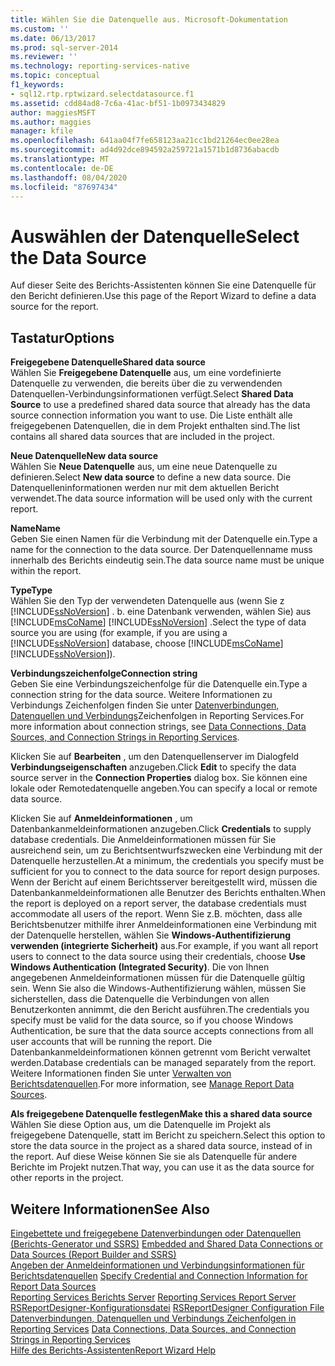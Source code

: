 ```yaml
---
title: Wählen Sie die Datenquelle aus. Microsoft-Dokumentation
ms.custom: ''
ms.date: 06/13/2017
ms.prod: sql-server-2014
ms.reviewer: ''
ms.technology: reporting-services-native
ms.topic: conceptual
f1_keywords:
- sql12.rtp.rptwizard.selectdatasource.f1
ms.assetid: cdd84ad8-7c6a-41ac-bf51-1b0973434829
author: maggiesMSFT
ms.author: maggies
manager: kfile
ms.openlocfilehash: 641aa04f7fe658123aa21cc1bd21264ec0ee28ea
ms.sourcegitcommit: ad4d92dce894592a259721a1571b1d8736abacdb
ms.translationtype: MT
ms.contentlocale: de-DE
ms.lasthandoff: 08/04/2020
ms.locfileid: "87697434"
---
```

# <a name="select-the-data-source"></a><span data-ttu-id="181a9-102">Auswählen der Datenquelle</span><span class="sxs-lookup"><span data-stu-id="181a9-102">Select the Data Source</span></span>
  <span data-ttu-id="181a9-103">Auf dieser Seite des Berichts-Assistenten können Sie eine Datenquelle für den Bericht definieren.</span><span class="sxs-lookup"><span data-stu-id="181a9-103">Use this page of the Report Wizard to define a data source for the report.</span></span>  
  
## <a name="options"></a><span data-ttu-id="181a9-104">Tastatur</span><span class="sxs-lookup"><span data-stu-id="181a9-104">Options</span></span>  
 <span data-ttu-id="181a9-105">**Freigegebene Datenquelle**</span><span class="sxs-lookup"><span data-stu-id="181a9-105">**Shared data source**</span></span>  
 <span data-ttu-id="181a9-106">Wählen Sie **Freigegebene Datenquelle** aus, um eine vordefinierte Datenquelle zu verwenden, die bereits über die zu verwendenden Datenquellen-Verbindungsinformationen verfügt.</span><span class="sxs-lookup"><span data-stu-id="181a9-106">Select **Shared Data Source** to use a predefined shared data source that already has the data source connection information you want to use.</span></span> <span data-ttu-id="181a9-107">Die Liste enthält alle freigegebenen Datenquellen, die in dem Projekt enthalten sind.</span><span class="sxs-lookup"><span data-stu-id="181a9-107">The list contains all shared data sources that are included in the project.</span></span>  
  
 <span data-ttu-id="181a9-108">**Neue Datenquelle**</span><span class="sxs-lookup"><span data-stu-id="181a9-108">**New data source**</span></span>  
 <span data-ttu-id="181a9-109">Wählen Sie **Neue Datenquelle** aus, um eine neue Datenquelle zu definieren.</span><span class="sxs-lookup"><span data-stu-id="181a9-109">Select **New data source** to define a new data source.</span></span> <span data-ttu-id="181a9-110">Die Datenquelleninformationen werden nur mit dem aktuellen Bericht verwendet.</span><span class="sxs-lookup"><span data-stu-id="181a9-110">The data source information will be used only with the current report.</span></span>  
  
 <span data-ttu-id="181a9-111">**Name**</span><span class="sxs-lookup"><span data-stu-id="181a9-111">**Name**</span></span>  
 <span data-ttu-id="181a9-112">Geben Sie einen Namen für die Verbindung mit der Datenquelle ein.</span><span class="sxs-lookup"><span data-stu-id="181a9-112">Type a name for the connection to the data source.</span></span> <span data-ttu-id="181a9-113">Der Datenquellenname muss innerhalb des Berichts eindeutig sein.</span><span class="sxs-lookup"><span data-stu-id="181a9-113">The data source name must be unique within the report.</span></span>  
  
 <span data-ttu-id="181a9-114">**Type**</span><span class="sxs-lookup"><span data-stu-id="181a9-114">**Type**</span></span>  
 <span data-ttu-id="181a9-115">Wählen Sie den Typ der verwendeten Datenquelle aus (wenn Sie z [!INCLUDE[ssNoVersion](../includes/ssnoversion-md.md)] . b. eine Datenbank verwenden, wählen Sie) aus [!INCLUDE[msCoName](../includes/msconame-md.md)] [!INCLUDE[ssNoVersion](../includes/ssnoversion-md.md)] .</span><span class="sxs-lookup"><span data-stu-id="181a9-115">Select the type of data source you are using (for example, if you are using a [!INCLUDE[ssNoVersion](../includes/ssnoversion-md.md)] database, choose [!INCLUDE[msCoName](../includes/msconame-md.md)] [!INCLUDE[ssNoVersion](../includes/ssnoversion-md.md)]).</span></span>  
  
 <span data-ttu-id="181a9-116">**Verbindungszeichenfolge**</span><span class="sxs-lookup"><span data-stu-id="181a9-116">**Connection string**</span></span>  
 <span data-ttu-id="181a9-117">Geben Sie eine Verbindungszeichenfolge für die Datenquelle ein.</span><span class="sxs-lookup"><span data-stu-id="181a9-117">Type a connection string for the data source.</span></span> <span data-ttu-id="181a9-118">Weitere Informationen zu Verbindungs Zeichenfolgen finden Sie unter [Datenverbindungen, Datenquellen und Verbindungs](../../2014/reporting-services/data-connections-data-sources-and-connection-strings-in-reporting-services.md)Zeichenfolgen in Reporting Services.</span><span class="sxs-lookup"><span data-stu-id="181a9-118">For more information about connection strings, see [Data Connections, Data Sources, and Connection Strings in Reporting Services](../../2014/reporting-services/data-connections-data-sources-and-connection-strings-in-reporting-services.md).</span></span>  
  
 <span data-ttu-id="181a9-119">Klicken Sie auf **Bearbeiten** , um den Datenquellenserver im Dialogfeld **Verbindungseigenschaften** anzugeben.</span><span class="sxs-lookup"><span data-stu-id="181a9-119">Click **Edit** to specify the data source server in the **Connection Properties** dialog box.</span></span> <span data-ttu-id="181a9-120">Sie können eine lokale oder Remotedatenquelle angeben.</span><span class="sxs-lookup"><span data-stu-id="181a9-120">You can specify a local or remote data source.</span></span>  
  
 <span data-ttu-id="181a9-121">Klicken Sie auf **Anmeldeinformationen** , um Datenbankanmeldeinformationen anzugeben.</span><span class="sxs-lookup"><span data-stu-id="181a9-121">Click **Credentials** to supply database credentials.</span></span> <span data-ttu-id="181a9-122">Die Anmeldeinformationen müssen für Sie ausreichend sein, um zu Berichtsentwurfszwecken eine Verbindung mit der Datenquelle herzustellen.</span><span class="sxs-lookup"><span data-stu-id="181a9-122">At a minimum, the credentials you specify must be sufficient for you to connect to the data source for report design purposes.</span></span> <span data-ttu-id="181a9-123">Wenn der Bericht auf einem Berichtsserver bereitgestellt wird, müssen die Datenbankanmeldeinformationen alle Benutzer des Berichts enthalten.</span><span class="sxs-lookup"><span data-stu-id="181a9-123">When the report is deployed on a report server, the database credentials must accommodate all users of the report.</span></span> <span data-ttu-id="181a9-124">Wenn Sie z.B. möchten, dass alle Berichtsbenutzer mithilfe ihrer Anmeldeinformationen eine Verbindung mit der Datenquelle herstellen, wählen Sie **Windows-Authentifizierung verwenden (integrierte Sicherheit)** aus.</span><span class="sxs-lookup"><span data-stu-id="181a9-124">For example, if you want all report users to connect to the data source using their credentials, choose **Use Windows Authentication (Integrated Security)**.</span></span> <span data-ttu-id="181a9-125">Die von Ihnen angegebenen Anmeldeinformationen müssen für die Datenquelle gültig sein. Wenn Sie also die Windows-Authentifizierung wählen, müssen Sie sicherstellen, dass die Datenquelle die Verbindungen von allen Benutzerkonten annimmt, die den Bericht ausführen.</span><span class="sxs-lookup"><span data-stu-id="181a9-125">The credentials you specify must be valid for the data source, so if you choose Windows Authentication, be sure that the data source accepts connections from all user accounts that will be running the report.</span></span> <span data-ttu-id="181a9-126">Die Datenbankanmeldeinformationen können getrennt vom Bericht verwaltet werden.</span><span class="sxs-lookup"><span data-stu-id="181a9-126">Database credentials can be managed separately from the report.</span></span> <span data-ttu-id="181a9-127">Weitere Informationen finden Sie unter [Verwalten von Berichtsdatenquellen](report-data/manage-report-data-sources.md).</span><span class="sxs-lookup"><span data-stu-id="181a9-127">For more information, see [Manage Report Data Sources](report-data/manage-report-data-sources.md).</span></span>  
  
 <span data-ttu-id="181a9-128">**Als freigegebene Datenquelle festlegen**</span><span class="sxs-lookup"><span data-stu-id="181a9-128">**Make this a shared data source**</span></span>  
 <span data-ttu-id="181a9-129">Wählen Sie diese Option aus, um die Datenquelle im Projekt als freigegebene Datenquelle, statt im Bericht zu speichern.</span><span class="sxs-lookup"><span data-stu-id="181a9-129">Select this option to store the data source in the project as a shared data source, instead of in the report.</span></span> <span data-ttu-id="181a9-130">Auf diese Weise können Sie sie als Datenquelle für andere Berichte im Projekt nutzen.</span><span class="sxs-lookup"><span data-stu-id="181a9-130">That way, you can use it as the data source for other reports in the project.</span></span>  
  
## <a name="see-also"></a><span data-ttu-id="181a9-131">Weitere Informationen</span><span class="sxs-lookup"><span data-stu-id="181a9-131">See Also</span></span>  
 <span data-ttu-id="181a9-132">[Eingebettete und freigegebene Datenverbindungen oder Datenquellen &#40;Berichts-Generator und SSRS&#41;](../../2014/reporting-services/embedded-and-shared-data-connections-or-data-sources-report-builder-and-ssrs.md) </span><span class="sxs-lookup"><span data-stu-id="181a9-132">[Embedded and Shared Data Connections or Data Sources &#40;Report Builder and SSRS&#41;](../../2014/reporting-services/embedded-and-shared-data-connections-or-data-sources-report-builder-and-ssrs.md) </span></span>  
 <span data-ttu-id="181a9-133">[Angeben der Anmeldeinformationen und Verbindungsinformationen für Berichtsdatenquellen](report-data/specify-credential-and-connection-information-for-report-data-sources.md) </span><span class="sxs-lookup"><span data-stu-id="181a9-133">[Specify Credential and Connection Information for Report Data Sources](report-data/specify-credential-and-connection-information-for-report-data-sources.md) </span></span>  
 <span data-ttu-id="181a9-134">[Reporting Services Berichts Server](../../2014/reporting-services/reporting-services-report-server.md) </span><span class="sxs-lookup"><span data-stu-id="181a9-134">[Reporting Services Report Server](../../2014/reporting-services/reporting-services-report-server.md) </span></span>  
 <span data-ttu-id="181a9-135">[RSReportDesigner-Konfigurationsdatei](report-server/rsreportdesigner-configuration-file.md) </span><span class="sxs-lookup"><span data-stu-id="181a9-135">[RSReportDesigner Configuration File](report-server/rsreportdesigner-configuration-file.md) </span></span>  
 <span data-ttu-id="181a9-136">[Datenverbindungen, Datenquellen und Verbindungs Zeichenfolgen in Reporting Services](../../2014/reporting-services/data-connections-data-sources-and-connection-strings-in-reporting-services.md) </span><span class="sxs-lookup"><span data-stu-id="181a9-136">[Data Connections, Data Sources, and Connection Strings in Reporting Services](../../2014/reporting-services/data-connections-data-sources-and-connection-strings-in-reporting-services.md) </span></span>  
 [<span data-ttu-id="181a9-137">Hilfe des Berichts-Assistenten</span><span class="sxs-lookup"><span data-stu-id="181a9-137">Report Wizard Help</span></span>](../../2014/reporting-services/report-wizard-help.md)  
  
  
